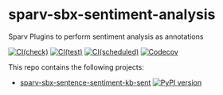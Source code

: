 # sparv-sbx-sentiment-analysis

Sparv Plugins to perform sentiment analysis as annotations

[![CI(check)](https://github.com/spraakbanken/sparv-sbx-sentiment-analysis/actions/workflows/check.yml/badge.svg)](https://github.com/spraakbanken/sparv-sbx-sentiment-analysis/actions/workflows/check.yml)
[![CI(test)](https://github.com/spraakbanken/sparv-sbx-sentiment-analysis/actions/workflows/test.yml/badge.svg)](https://github.com/spraakbanken/sparv-sbx-sentiment-analysis/actions/workflows/test.yml)
[![CI(scheduled)](https://github.com/spraakbanken/sparv-sbx-sentiment-analysis/actions/workflows/scheduled.yml/badge.svg)](https://github.com/spraakbanken/sparv-sbx-sentiment-analysis/actions/workflows/scheduled.yml)
[![Codecov](https://codecov.io/gh/spraakbanken/sparv-sbx-sentiment-analysis/coverage.svg)](https://codecov.io/gh/spraakbanken/sparv-sbx-sentiment-analysis)

This repo contains the following projects:

- [sparv-sbx-sentence-sentiment-kb-sent](./sparv-sbx-sentence-sentiment-kb-sent/) [![PyPI version](https://badge.fury.io/py/sparv-sbx-sentence-sentiment-kb-sent.svg)](https://pypi.org/project/sparv-sbx-sentence-sentiment-kb-sent)

